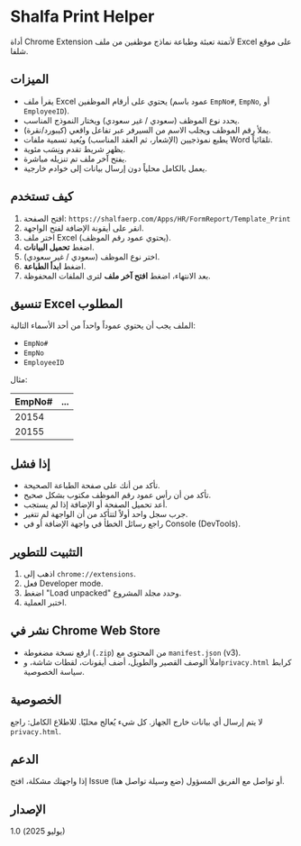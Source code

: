 # Shalfa Print Helper

أداة Chrome Extension لأتمتة تعبئة وطباعة نماذج موظفين من ملف Excel على موقع شلفا.

## الميزات

- يقرأ ملف Excel يحتوي على أرقام الموظفين (عمود باسم `EmpNo#`, `EmpNo`, أو `EmployeeID`).
- يحدد نوع الموظف (سعودي / غير سعودي) ويختار النموذج المناسب.
- يملأ رقم الموظف ويجلب الاسم من السيرفر عبر تفاعل واقعي (كيبورد/نقرة).
- يطبع نموذجيين (الإشعار، ثم العقد المناسب) ويُعيد تسمية ملفات Word تلقائياً.
- يظهر شريط تقدم ونِسَب مئوية.
- يفتح آخر ملف تم تنزيله مباشرة.
- يعمل بالكامل محلياً دون إرسال بيانات إلى خوادم خارجية.

## كيف تستخدم

1. افتح الصفحة: `https://shalfaerp.com/Apps/HR/FormReport/Template_Print`  
2. انقر على أيقونة الإضافة لفتح الواجهة.  
3. اختر ملف Excel (يحتوي عمود رقم الموظف).  
4. اضغط **تحميل البيانات**.  
5. اختر نوع الموظف (سعودي / غير سعودي).  
6. اضغط **ابدأ الطباعة**.  
7. بعد الانتهاء، اضغط **افتح آخر ملف** لترى الملفات المحفوظة.

## تنسيق Excel المطلوب

الملف يجب أن يحتوي عموداً واحداً من أحد الأسماء التالية:

- `EmpNo#`
- `EmpNo`
- `EmployeeID`

مثال:

| EmpNo#  | ... |
|---------|-----|
| 20154   |     |
| 20155   |     |

## إذا فشل

- تأكد من أنك على صفحة الطباعة الصحيحة.  
- تأكد من أن رأس عمود رقم الموظف مكتوب بشكل صحيح.  
- أعد تحميل الصفحة أو الإضافة إذا لم يستجب.  
- جرب سجل واحد أولاً لتتأكد من أن الواجهة لم تتغير.  
- راجع رسائل الخطأ في واجهة الإضافة أو في Console (DevTools).

## التثبيت للتطوير

1. اذهب إلى `chrome://extensions`.  
2. فعل Developer mode.  
3. اضغط "Load unpacked" وحدد مجلد المشروع.  
4. اختبر العملية.

## نشر في Chrome Web Store

- ارفع نسخة مضغوطة (`.zip`) من المحتوى مع `manifest.json` (v3).  
- املأ الوصف القصير والطويل، أضف أيقونات، لقطات شاشة، و`privacy.html` كرابط سياسة الخصوصية.

## الخصوصية

لا يتم إرسال أي بيانات خارج الجهاز. كل شيء يُعالج محليًا. للاطلاع الكامل: راجع `privacy.html`.

## الدعم

إذا واجهتك مشكلة، افتح Issue أو تواصل مع الفريق المسؤول (ضع وسيلة تواصل هنا).

## الإصدار

1.0 (يوليو 2025)
